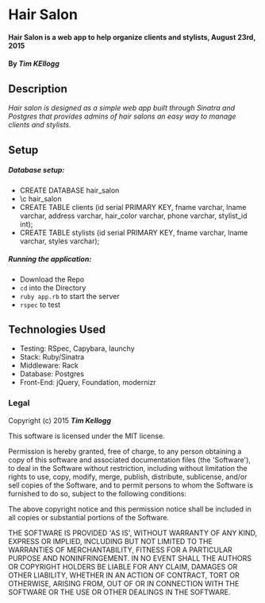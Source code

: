 # Hair Salon

#### Hair Salon is a web app to help organize clients and stylists, August 23rd, 2015

#### By _**Tim KEllogg**_

## Description 

_Hair salon is designed as a simple web app built through Sinatra and Postgres that provides admins of hair salons an easy way to manage clients and stylists._

## Setup 

##### Database setup:

* CREATE DATABASE hair_salon 
* \c hair_salon
* CREATE TABLE clients (id serial PRIMARY KEY, fname varchar, lname varchar, address varchar, hair_color varchar, phone varchar, stylist_id int);
* CREATE TABLE stylists (id serial PRIMARY KEY, fname varchar, lname varchar, styles varchar);


##### Running the application:

* Download the Repo
* `cd` into the Directory
* `ruby app.rb` to start the server
* `rspec` to test

## Technologies Used

* Testing: RSpec, Capybara, launchy
* Stack: Ruby/Sinatra
* Middleware: Rack
* Database: Postgres
* Front-End: jQuery, Foundation, modernizr

### Legal

Copyright (c) 2015 _**Tim Kellogg**_

This software is licensed under the MIT license.

Permission is hereby granted, free of charge, to any person obtaining a copy of this software and associated documentation files (the 'Software'), to deal in the Software without restriction, including without limitation the rights to use, copy, modify, merge, publish, distribute, sublicense, and/or sell copies of the Software, and to permit persons to whom the Software is furnished to do so, subject to the following conditions:

The above copyright notice and this permission notice shall be included in all copies or substantial portions of the Software.

THE SOFTWARE IS PROVIDED 'AS IS', WITHOUT WARRANTY OF ANY KIND, EXPRESS OR IMPLIED, INCLUDING BUT NOT LIMITED TO THE WARRANTIES OF MERCHANTABILITY, FITNESS FOR A PARTICULAR PURPOSE AND NONINFRINGEMENT. IN NO EVENT SHALL THE AUTHORS OR COPYRIGHT HOLDERS BE LIABLE FOR ANY CLAIM, DAMAGES OR OTHER LIABILITY, WHETHER IN AN ACTION OF CONTRACT, TORT OR OTHERWISE, ARISING FROM, OUT OF OR IN CONNECTION WITH THE SOFTWARE OR THE USE OR OTHER DEALINGS IN THE SOFTWARE.
